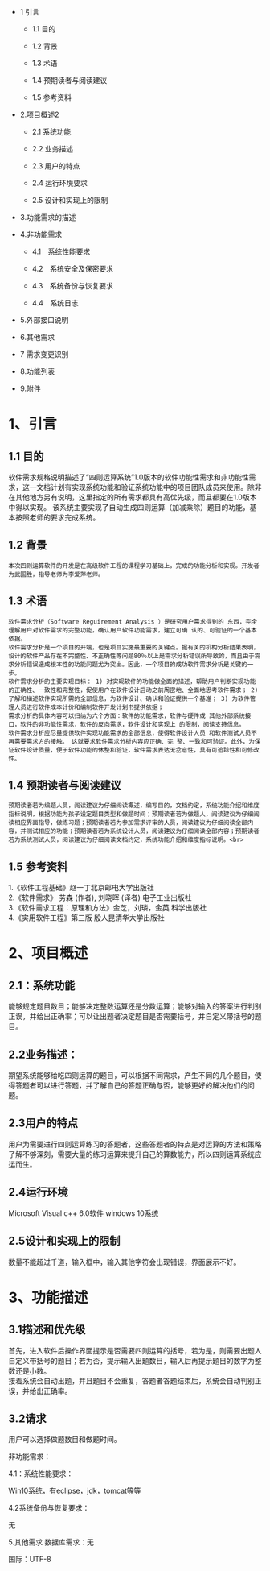 * 1 引言

  * 1.1  目的 

  * 1.2  背景 

  * 1.3  术语 

  * 1.4  预期读者与阅读建议 

  * 1.5  参考资料 

* 2.项目概述2

   * 2.1  系统功能 

  * 2.2  业务描述 

  * 2.3  用户的特点 

  * 2.4  运行环境要求 

  * 2.5  设计和实现上的限制 

* 3.功能需求的描述

* 4.非功能需求

  * 4.1　系统性能要求 

  * 4.2　系统安全及保密要求 

  * 4.3　系统备份与恢复要求 

  * 4.4　系统日志 

* 5.外部接口说明

* 6.其他需求

* 7 需求变更识别

* 8.功能列表

* 9.附件

1、引言
======

1.1 目的
-------

  软件需求规格说明描述了“四则运算系统”1.0版本的软件功能性需求和非功能性需求，这一文档计划有实现系统功能和验证系统功能中的项目团队成员来使用。除非在其他地方另有说明，这里指定的所有需求都具有高优先级，而且都要在1.0版本中得以实现。
  该系统主要实现了自动生成四则运算（加减乘除）题目的功能，基本按照老师的要求完成系统。

1.2 背景
-------
    本次四则运算软件的开发是在高级软件工程的课程学习基础上，完成的功能分析和实现。开发者为武国胜，指导老师为李爱萍老师。
1.3 术语
-------
    软件需求分析（Software Reguirement Analysis ）是研究用户需求得到的 东西，完全理解用户对软件需求的完整功能，确认用户软件功能需求，建立可确 认的、可验证的一个基本依据。
    软件需求分析是一个项目的开端，也是项目实施最重要的关键点。据有关的机构分析结果表明，设计的软件产品存在不完整性、不正确性等问题80％以上是需求分析错误所导致的，而且由于需求分析错误造成根本性的功能问题尤为突出。因此，一个项目的成功软件需求分析是关键的一步。
    软件需求分析的主要实现目标： 1) 对实现软件的功能做全面的描述，帮助用户判断实现功能的正确性、一致性和完整性，促使用户在软件设计启动之前周密地、全面地思考软件需求； 2) 了解和描述软件实现所需的全部信息，为软件设计、确认和验证提供一个基准； 3) 为软件管理人员进行软件成本计价和编制软件开发计划书提供依据；
    需求分析的具体内容可以归纳为六个方面：软件的功能需求，软件与硬件或 其他外部系统接口，软件的非功能性需求，软件的反向需求，软件设计和实现上 的限制，阅读支持信息。
    软件需求分析应尽量提供软件实现功能需求的全部信息，使得软件设计人员 和软件测试人员不再需要需求方的接触。 这就要求软件需求分析内容应正确、完 整、一致和可验证。此外，为保证软件设计质量，便于软件功能的休整和验证，软件需求表达无岔意性，具有可追踪性和可修改性。

1.4 预期读者与阅读建议
-------
    预期读者若为编题人员，阅读建议为仔细阅读概述，编写目的，文档约定，系统功能介绍和维度指标说明，根据功能为孩子设定题目类型和做题时间；预期读者若为做题人，阅读建议为仔细阅读相应界面指导，做练习题；预期读者若为参加需求评审的人员，阅读建议为仔细阅读全部内容，并测试相应的功能；预期读者若为系统设计人员，阅读建议为仔细阅读全部内容；预期读者若为系统测试人员，阅读建议为仔细阅读文档约定，系统功能介绍和维度指标说明。<br>
1.5 参考资料
-------

  1.《软件工程基础》赵一丁北京邮电大学出版社 <br>
  2.《软件需求》 劳森 (作者), 刘晓晖 (译者) 电子工业出版社<br>
  3.《软件需求工程：原理和方法》金芝，刘璘，金英 科学出版社<br>
  4.《实用软件工程》第三版 殷人昆清华大学出版社<br>
  
2、项目概述
==========
2.1：系统功能
-----------

  能够规定题目数目；能够决定整数运算还是分数运算；能够对输入的答案进行判别正误，并给出正确率；可以让出题者决定题目是否需要括号，并自定义带括号的题目。<br>

2.2业务描述：
-----------

  期望系统能够给吃四则运算的题目，可以根据不同需求，产生不同的几个题目，使得答题者可以进行答题，并了解自己的答题正确与否，能够更好的解决他们的问题。<br>

2.3用户的特点
-----------

  用户为需要进行四则运算练习的答题者，这些答题者的特点是对运算的方法和策略了解不够深刻，需要大量的练习运算来提升自己的算数能力，所以四则运算系统应运而生。<br>

2.4运行环境
----------

  Microsoft Visual c++ 6.0软件 windows 10系统<br>

2.5设计和实现上的限制
------------

  数量不能超过千道，输入框中，输入其他字符会出现错误，界面展示不好。<br>
  
3、功能描述
===========

3.1描述和优先级
--------------

  首先，进入软件后操作界面提示是否需要四则运算的括号，若为是，则需要出题人自定义带括号的题目；若为否，提示输入出题数目，输入后再提示题目的数字为整数还是小数。<br>
  接着系统会自动出题，并且题目不会重复，答题者答题结束后，系统会自动判别正误，并给出正确率。

3.2请求
--------------

用户可以选择做题数目和做题时间。

 

非功能需求：

4.1：系统性能要求：

Win10系统，有eclipse，jdk，tomcat等等

4.2系统备份与恢复要求：

无

5.其他需求
数据库需求：无

国际：UTF-8
